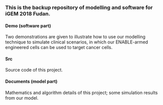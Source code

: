 ### This is the backup repository of modelling and software for iGEM 2018 Fudan.

#### Demo (software part) 

Two demonstrations are given to illustrate how to use our modelling technique to simulate clinical scenarios, in which our ENABLE-armed engineered cells can be used to target cancer cells.

#### Src

Source code of this project.

#### Documents (model part)

Mathematics and algorithm details of this project; some simulation results from our model.
